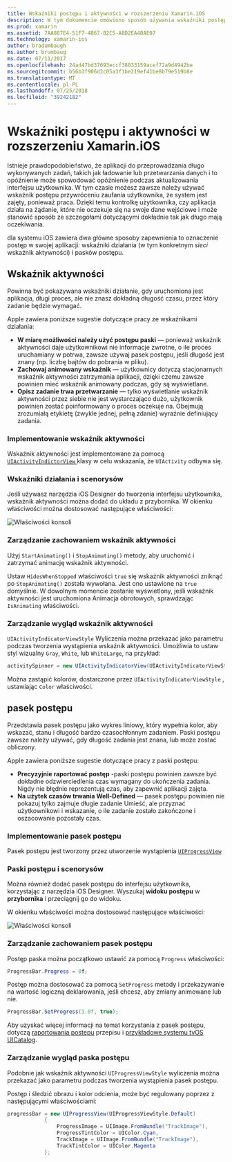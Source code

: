 ```yaml
---
title: Wskaźniki postępu i aktywności w rozszerzeniu Xamarin.iOS
description: W tym dokumencie omówiono sposób używania wskaźniki postępu i aktywności w rozszerzeniu Xamarin.iOS. Przedstawiono sposób ich używać, programowo i za pomocą scenorysu.
ms.prod: xamarin
ms.assetid: 7AA887E4-51F7-4867-82C5-A8D2EA48AE07
ms.technology: xamarin-ios
author: bradumbaugh
ms.author: brumbaug
ms.date: 07/11/2017
ms.openlocfilehash: 24ad47bd37693eccf38033159acef72a9d4942be
ms.sourcegitcommit: b56b3f906d2c05a3f1be219ef41be8b79e519b8e
ms.translationtype: MT
ms.contentlocale: pl-PL
ms.lasthandoff: 07/25/2018
ms.locfileid: "39242182"
---
```

# <a name="progress-and-activity-indicators-in-xamarinios"></a>Wskaźniki postępu i aktywności w rozszerzeniu Xamarin.iOS

Istnieje prawdopodobieństwo, że aplikacji do przeprowadzania długo wykonywanych zadań, takich jak ładowanie lub przetwarzania danych i to opóźnienie może spowodować opóźnienie podczas aktualizowania interfejsu użytkownika. W tym czasie możesz zawsze należy używać wskaźnik postępu przywróceniu zaufania użytkownika, że system jest zajęty, ponieważ praca. Dzięki temu kontrolkę użytkownika, czy aplikacja działa na żądanie, które nie oczekuje się na swoje dane wejściowe i może stanowić sposób ze szczegółami dotyczącymi dokładnie tak jak długo mają oczekiwania.

dla systemu iOS zawiera dwa główne sposoby zapewnienia to oznaczenie postęp w swojej aplikacji: wskaźniki działania (w tym konkretnym _sieci_ wskaźnik aktywności) i pasków postępu.

## <a name="activity-indicator"></a>Wskaźnik aktywności

Powinna być pokazywana wskaźniki działanie, gdy uruchomiona jest aplikacja, długi proces, ale nie znasz dokładną długość czasu, przez który zadanie będzie wymagać.

Apple zawiera poniższe sugestie dotyczące pracy ze wskaźnikami działania:

- **W miarę możliwości należy użyć postępu paski** — ponieważ wskaźnik aktywności daje użytkownikowi nie informacje zwrotne, o ile proces uruchamiany w potrwa, zawsze używaj pasek postępu, jeśli długość jest znany (np. liczbę bajtów do pobrania w pliku).
- **Zachowaj animowany wskaźnik** — użytkownicy dotyczą stacjonarnych wskaźnik aktywności zatrzymania aplikacji, dzięki czemu zawsze powinien mieć wskaźnik animowany podczas, gdy są wyświetlane.
- **Opisz zadanie trwa przetwarzanie** — tylko wyświetlanie wskaźnik aktywności przez siebie nie jest wystarczająco dużo, użytkownik powinien zostać poinformowany o proces oczekuje na. Obejmują zrozumiałą etykietę (zwykle jednej, pełną zdanie) wyraźnie definiujący zadania.

### <a name="implementing-an-activity-indicator"></a>Implementowanie wskaźnik aktywności

Wskaźnik aktywności jest implementowane za pomocą [ `UIActivityIndictorView` ](https://developer.xamarin.com/api/type/UIKit.UIActivityIndicatorView/) klasy w celu wskazania, że `UIActivity` odbywa się.

### <a name="activity-indicators-and-storyboards"></a>Wskaźniki działania i scenorysów

Jeśli używasz narzędzia iOS Designer do tworzenia interfejsu użytkownika, wskaźnik aktywności można dodać do układu z przybornika. W okienku właściwości można dostosować następujące właściwości:

![Właściwości konsoli](progress-activity-indicator-images/progress-indicator1.png)

### <a name="managing-activity-indicator-behavior"></a>Zarządzanie zachowaniem wskaźnik aktywności

Użyj `StartAnimating()` i `StopAnimating()` metody, aby uruchomić i zatrzymać animację wskaźnik aktywności.

Ustaw `HidesWhenStopped` właściwości `true` się wskaźnik aktywności zniknąć po `StopAnimating()` została wywołana. Jest ono ustawione na `true` domyślnie. W dowolnym momencie zostanie wyświetlony, jeśli wskaźnik aktywności jest uruchomiona Animacja obrotowych, sprawdzając `IsAnimating` właściwości. 


### <a name="managing-activity-indicator-appearances"></a>Zarządzanie wygląd wskaźnik aktywności

`UIActivityIndicatorViewStyle` Wyliczenia można przekazać jako parametru podczas tworzenia wystąpienia wskaźnik aktywności. Umożliwia to ustaw styl wizualny `Gray`, `White`, lub `WhiteLarge`, na przykład:

```csharp
activitySpinner = new UIActivityIndicatorView(UIActivityIndicatorViewStyle.WhiteLarge);
```

Można zastąpić kolorów, dostarczone przez `UIActivityIndicatorViewStyle` , ustawiając `Color` właściwości.

## <a name="progress-bar"></a>pasek postępu

Przedstawia pasek postępu jako wykres liniowy, który wypełnia kolor, aby wskazać, stanu i długość bardzo czasochłonnym zadaniem. Paski postępu zawsze należy używać, gdy długość zadania jest znana, lub może zostać obliczony.

Apple zawiera poniższe sugestie dotyczące pracy z paski postępu:

- **Precyzyjnie raportować postęp** -paski postępu powinien zawsze być dokładne odzwierciedlenia czas wymagany do ukończenia zadania. Nigdy nie błędnie reprezentują czas, aby zapewnić aplikacji zajęta.
- **Na użytek czasów trwania Well-Defined** — pasek postępu powinien nie pokazuj tylko zajmuje długie zadanie Umieść, ale przyznać użytkownikowi i wskazanie, o ile zadanie zostało zakończone i oszacowanie pozostały czas.

### <a name="implementing-an-progress-bar"></a>Implementowanie pasek postępu

Pasek postępu jest tworzony przez utworzenie wystąpienia [`UIProgressView`](https://developer.xamarin.com/api/type/UIKit.UIProgressView/)

### <a name="progress-bars-and-storyboards"></a>Paski postępu i scenorysów

Można również dodać pasek postępu do interfejsu użytkownika, korzystając z narzędzia iOS Designer. Wyszukaj **widoku postępu** w **przybornika** i przeciągnij go do widoku.

W okienku właściwości można dostosować następujące właściwości:

![Właściwości konsoli](progress-activity-indicator-images/progress-indicator3.png)


### <a name="managing-progress-bar-behavior"></a>Zarządzanie zachowaniem pasek postępu

Postęp paska można początkowo ustawić za pomocą `Progress` właściwości:

```csharp
ProgressBar.Progress = 0f;
```

Postęp można dostosować za pomocą `SetProgress` metody i przekazywanie na wartość logiczną deklarowania, jeśli chcesz, aby zmiany animowane lub nie.

```csharp
ProgressBar.SetProgress(1.0f, true);
```

Aby uzyskać więcej informacji na temat korzystania z pasek postępu, dotyczą [raportowania postępu](https://github.com/xamarin/recipes/tree/master/Recipes/cross-platform/networking/download_progress) przepisu i [przykładowe systemu tvOS UICatalog](https://developer.xamarin.com/samples/monotouch/tvos/UICatalog/).

### <a name="managing-progress-bar-appearance"></a>Zarządzanie wygląd paska postępu

Podobnie jak wskaźnik aktywności `UIProgressViewStyle` wyliczenia można przekazać jako parametru podczas tworzenia wystąpienia pasek postępu.

Postęp i śledzić obrazu i kolor odcienia, może być regulowany poprzez z następującymi właściwościami:

```csharp
progressBar = new UIProgressView(UIProgressViewStyle.Default)
            {
                ProgressImage = UIImage.FromBundle("TrackImage"),
                ProgressTintColor = UIColor.Cyan,
                TrackImage = UIImage.FromBundle("TrackImage"),
                TrackTintColor = UIColor.Magenta
            }; 
```



